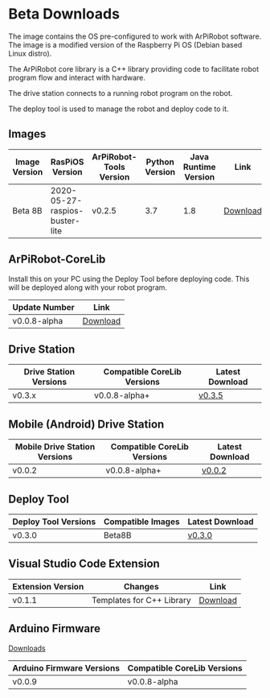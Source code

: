 
# Beta Downloads

The image contains the OS pre-configured to work with ArPiRobot software. The image is a modified version of the Raspberry Pi OS (Debian based Linux distro). 

The ArPiRobot core library is a C++ library providing code to facilitate robot program flow and interact with hardware.

The drive station connects to a running robot program on the robot.

The deploy tool is used to manage the robot and deploy code to it.


## Images

| Image Version | RasPiOS Version | ArPiRobot-Tools Version | Python Version | Java Runtime Version | Link |
| ------------- | ---------------- | -------------- | -------------------- | ---- | ----- |
| Beta 8B       | 2020-05-27-raspios-buster-lite  | v0.2.5 | 3.7           | 1.8                  | [Download]() |


## ArPiRobot-CoreLib

Install this on your PC using the Deploy Tool before deploying code. This will be deployed along with your robot program.

| Update Number      | Link |
| ------------------ | ---- |
| v0.0.8-alpha       | [Download](https://github.com/ArPiRobot/ArPiRobot-CoreLib/releases/tag/v0.0.8-alpha) |


## Drive Station

| Drive Station Versions | Compatible CoreLib Versions   | Latest Download |
| ---------------------- | ----------------------------- | --------------- |
| v0.3.x                 | v0.0.8-alpha+                 | [v0.3.5](https://github.com/ArPiRobot/ArPiRobot-DriveStation/releases/tag/v0.3.5)      |


## Mobile (Android) Drive Station

| Mobile Drive Station Versions | Compatible CoreLib Versions   | Latest Download |
| ----------------------------- | ----------------------------- | --------------- |
| v0.0.2                        | v0.0.8-alpha+                 | [v0.0.2](https://github.com/ArPiRobot/ArPiRobot-MobileDriveStation/releases/tag/v0.0.2) |


## Deploy Tool

| Deploy Tool Versions | Compatible Images | Latest Download |
| -------------------- | ----------------- | --------------- |
| v0.3.0               | Beta8B                   | [v0.3.0](https://github.com/ArPiRobot/ArPiRobot-DeployTool/releases/tag/v0.3.0) |


## Visual Studio Code Extension

| Extension Version | Changes                                                               | Link |
| ----------------- | --------------------------------------------------------------------- | ---- |
| v0.1.1            | Templates for C++ Library                                             | [Download](https://github.com/ArPiRobot/ArPiRobot-VSCodeExtension/releases/tag/v0.1.1) |

## Arduino Firmware

[Downloads](https://github.com/ArPiRobot/ArPiRobot-ArduinoFirmware/releases)

| Arduino Firmware Versions | Compatible CoreLib Versions |
| ------------------------- | --------------------------- |
| v0.0.9                    | v0.0.8-alpha                |
